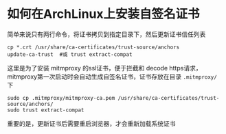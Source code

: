 # 如何在ArchLinux上安装自签名证书

简单来说只有两行命令，将证书拷贝到指定目录下，然后更新证书信任列表

```shell
cp *.crt /usr/share/ca-certificates/trust-source/anchors
update-ca-trust  #或 trust extract-compat
```

这里是为了安装 mitmproxy 的ssl证书，便于拦截和 decode https请求，mitmproxy第一次启动时会自动生成自签名证书，证书存放在目录 `.mitmproxy/` 下

```
sudo cp .mitmproxy/mitmproxy-ca.pem	/usr/share/ca-certificates/trust-source/anchors/
sudo trust extract-compat
```

重要的是，更新证书后需要重启浏览器，才会重新加载系统证书